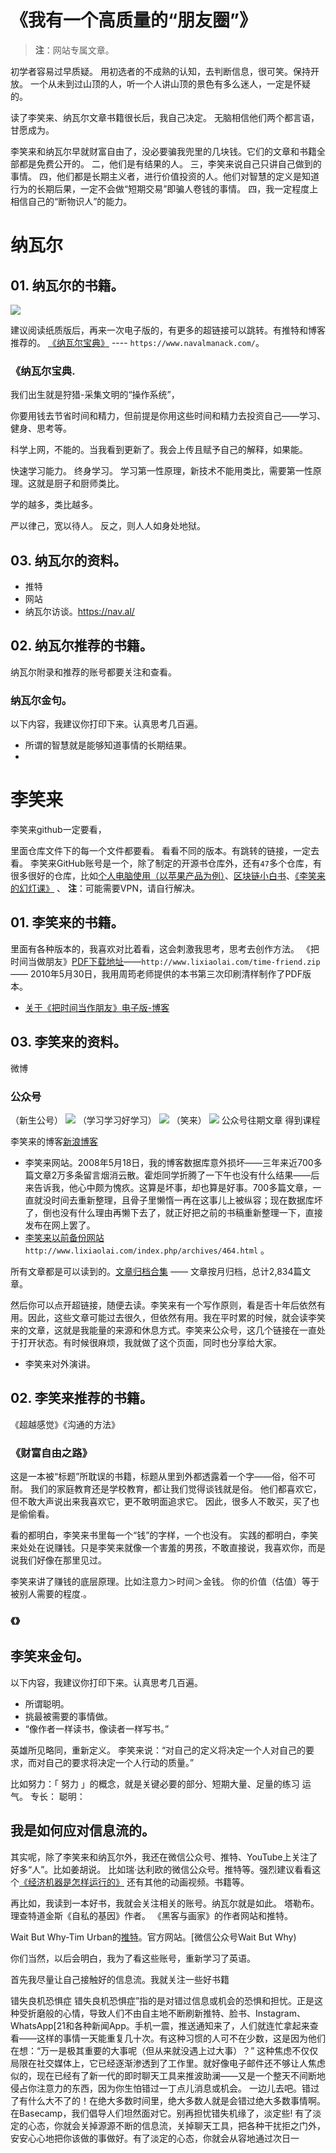 # 《我有一个高质量的“朋友圈”》
> **注**：网站专属文章。

初学者容易过早质疑。
用初选者的不成熟的认知，去判断信息，很可笑。保持开放。
一个从未到过山顶的人，听一个人讲山顶的景色有多么迷人，一定是怀疑的。

读了李笑来、纳瓦尔文章书籍很长后，我自己决定。
无脑相信他们两个都言语，甘愿成为。

李笑来和纳瓦尔早就财富自由了，没必要骗我兜里的几块钱。它们的文章和书籍全部都是免费公开的。
二，他们是有结果的人。
三，李笑来说自己只讲自己做到的事情。
四，他们都是长期主义者，进行价值投资的人。他们对智慧的定义是知道行为的长期后果，一定不会做“短期交易”即骗人卷钱的事情。
四，我一定程度上相信自己的“断物识人”的能力。


# 纳瓦尔
## 01. 纳瓦尔的书籍。
![](images/004_Image_1.jpg)

建议阅读纸质版后，再来一次电子版的，有更多的超链接可以跳转。有推特和博客推荐的。
[《纳瓦尔宝典》](https://www.navalmanack.com/) ---- `https://www.navalmanack.com/`。

### 《纳瓦尔宝典.
我们出生就是狩猎-采集文明的“操作系统”，

你要用钱去节省时间和精力，但前提是你用这些时间和精力去投资自己——学习、健身、思考等。

科学上网，不能的。当我看到更新了。我会上传且赋予自己的解释，如果能。

快速学习能力。
终身学习。
学习第一性原理，新技术不能用类比，需要第一性原理。这就是厨子和厨师类比。

学的越多，类比越多。
 
严以律己，宽以待人。
反之，则人人如身处地狱。

## 03.  纳瓦尔的资料。
* 推特
* 网站
* 纳瓦尔访谈。https://nav.al/
## 02. 纳瓦尔推荐的书籍。
纳瓦尔附录和推荐的账号都要关注和查看。


### 纳瓦尔金句。
以下内容，我建议你打印下来。认真思考几百遍。
* 所谓的智慧就是能够知道事情的长期结果。
* 

#  李笑来
李笑来github一定要看，

里面仓库文件下的每一个文件都要看。
看看不同的版本。有跳转的链接，一定去看。
李笑来GitHub账号是一个，除了制定的开源书仓库外，还有`47`多个仓库，有很多很好的仓库，比如[个人电脑使用（以苹果产品为例）](https://github.com/xiaolai/apple-computer-literacy)、[区块链小白书](https://github.com/xiaolai/blockchainlittlebook.com)、[《李笑来的幻灯课》](https://github.com/xiaolai/slidology-from-xiaolai)
、
**注**：可能需要VPN，请自行解决。
## 01. 李笑来的书籍。
里面有各种版本的，我喜欢对比着看，这会刺激我思考，思考去创作方法。
《把时间当做朋友》[PDF下载地址](http://www.lixiaolai.com/time-friend.zip)——`http://www.lixiaolai.com/time-friend.zip` —— 2010年5月30日，我用周筠老师提供的本书第三次印刷清样制作了PDF版本。

* [关于《把时间当作朋友》电子版-博客](http://www.lixiaolai.com/index.php/archives/9456.html)


## 03.  李笑来的资料。
微博
### 公众号
（新生公号）
![](images/003_Image_1.jpg)
（学习学习好学习）
![](images/002_Image_1.jpg)
（笑来）
![](images/001_Image_1.jpg)
公众号往期文章
得到课程

李笑来的博客[新浪博客](http://blog.sina.com.cn/s/articlelist_1576218000_0_1.html)


* 李笑来网站。2008年5月18日，我的博客数据库意外损坏——三年来近700多篇文章2万多条留言烟消云散。霍炬同学折腾了一下午也没有什么结果——后来告诉我，他心中颇为愧疚。这算是坏事，却也算是好事。700多篇文章，一直就没时间去重新整理，且骨子里懒惰一再在这事儿上被纵容；现在数据库坏了，倒也没有什么理由再懒下去了，就正好把之前的书稿重新整理一下，直接发布在网上罢了。
* [李笑来以前备份网站](http://www.lixiaolai.com/index.php/archives/464.html)`http://www.lixiaolai.com/index.php/archives/464.html` 。

所有文章都是可以读到的。[文章归档合集](http://www.lixiaolai.com/index.php/archives) —— 文章按月归档，总计2,834篇文章。

然后你可以点开超链接，随便去读。李笑来有一个写作原则，看是否十年后依然有用。因此，这些文章可能过去很久，但依然有用。我在平时累的时候，就会读李笑来的文章，这就是我能量的来源和休息方式。李笑来公众号，这几个链接在一直处于打开状态。有时候很麻烦，我就做了这个页面，同时也分享给大家。

* 李笑来对外演讲。
## 02. 李笑来推荐的书籍。
《超越感觉》《沟通的方法》



### 《财富自由之路》
这是一本被“标题”所耽误的书籍，标题从里到外都透露着一个字——俗，俗不可耐。
我们的家庭教育还是学校教育，都让我们觉得谈钱就是俗。
他们都喜欢它，但不敢大声说出来我喜欢它，更不敢明面追求它。
因此，很多人不敢买，买了也是偷偷看。

看的都明白，李笑来书里每一个“钱”的字样，一个也没有。
实践的都明白，李笑来处处在说赚钱。只是李笑来就像一个害羞的男孩，不敢直接说，我喜欢你，而是说我们好像在那里见过。

李笑来讲了赚钱的底层原理。比如注意力＞时间＞金钱。
你的价值（估值）等于被别人需要的程度.。

### 《》


## 李笑来金句。
以下内容，我建议你打印下来。认真思考几百遍。
* 所谓聪明。
* 挑最被需要的事情做。
* “像作者一样读书，像读者一样写书。”






英雄所见略同，重新定义。
李笑来说：“对自己的定义将决定一个人对自己的要求，而对自己的要求将决定一个人行动的质量。”

比如努力：「 努力 」的概念，就是关键必要的部分、短期大量、足量的练习
运气。
专长：
聪明：


## 我是如何应对信息流的。
其实呢，除了李笑来和纳瓦尔外，我还在微信公众号、推特、YouTube上关注了好多“人”。比如姜胡说。
比如瑞·达利欧的微信公众号。推特等。强烈建议看看这个[《经济机器是怎样运行的》](http://mp.weixin.qq.com/mp/video?__biz=MzI1MzM3ODczNg==&mid=100000631&sn=cce409474cb39213f51b72a7655dfe93&vid=wxv_1319210002330124288&idx=1&vidsn=8802753c3e29b09f5bc71be7a1ca1691&fromid=1&scene=18&xtrack=1&sessionid=1697806816&subscene=126&ascene=7&realreporttime=1697806910703&clicktime=1697806909&enterid=1697806909&forceh5=1)  还有其他的动画视频。书籍等。

再比如，我读到一本好书，我就会关注相关的账号。纳瓦尔就是如此。
塔勒布。
理查特道金斯《自私的基因》作者。
《黑客与画家》的作者网站和推特。

Wait But Why-Tim Urban的[推特](https://twitter.com/waitbutwhy?t=RsI1dgs5bXaqIQFuxgGOoA&s=09)。官方网站。[微信公众号Wait But Why)

你们当然，以后会明白，我为了看这些账号，重新学习了英语。

首先我尽量让自己接触好的信息流。我就关注一些好书籍

错失良机恐惧症
错失良机恐惧症”指的是对错过信息或机会的恐惧和担忧。正是这种受折磨般的心情，导致人们不由自主地不断刷新推特、脸书、Instagram、WhatsApp[21和各种新闻App。手机一震，推送通知来了，人们就连忙拿起来查看——这样的事情一天能重复几十次。有这种习惯的人可不在少数，这是因为他们在想：“万一是极其重要的大事呢（但从来就没遇上过大事）？”
这种焦虑不仅仅局限在社交媒体上，它已经逐渐渗透到了工作里。就好像电子邮件还不够让人焦虑似的，现在已经有了新一代的即时聊天工具来推波助澜——又是一个整天不间断地侵占你注意力的东西，因为你生怕错过一丁点儿消息或机会。
一边儿去吧。错过了有什么大不了的！在绝大多数时间里，绝大多数人就是会错过绝大多数事情啊。在Basecamp，我们倡导人们坦然面对它。别再担忧错失机缘了，淡定些!
有了淡定的心态，你就会关掉源源不断的信息流，关掉聊天工具，把各种干扰拒之门外，安安心心地把你该做的事做好。有了淡定的心态，你就会从容地通过次日一
